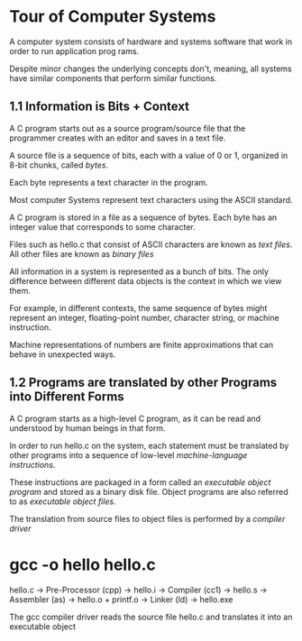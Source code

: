 # Tour of Computer Systems

A computer system consists of hardware and systems software that work in order to run application prog  rams.

Despite minor changes the underlying concepts don't, meaning, all systems have similar components that perform similar functions.


## 1.1 Information is Bits + Context

A C program starts out as a source program/source file that the programmer creates with an editor and saves in a text file.

A source file is a sequence of bits, each with a value of 0 or 1, organized in 8-bit chunks, called *bytes*.

Each byte represents a text character in the program.

Most computer Systems represent text characters using the ASCII standard.

A C program is stored in a file as a sequence of bytes. Each byte has an integer value that corresponds to some character.

Files such as hello.c that consist of ASCII characters are known as *text files*. All other files are known as *binary files*

All information in a system is represented as a bunch of bits. The only difference between different data objects is the context in which we view them.

For example, in different contexts, the same sequence of bytes might represent an integer, floating-point number, character string, or machine instruction.

Machine representations of numbers are finite approximations that can behave in unexpected ways.

## 1.2 Programs are translated by other Programs into Different Forms

A C program starts as a high-level C program, as it can be read and understood by human beings in that form.

In order to run hello.c on the system, each statement must be translated by other programs into a sequence of low-level *machine-language instructions*.

These instructions are packaged in a form called an *executable object program* and stored as a binary disk file. Object programs are also referred to as *executable object files*.

The translation from source files to object files is performed by a *compiler driver*

gcc -o hello hello.c
=
hello.c -> Pre-Processor (cpp) -> hello.i -> Compiler (cc1) -> hello.s -> Assembler (as) -> hello.o + printf.o -> Linker (ld) -> hello.exe

The gcc compiler driver reads the source file hello.c and translates it into an executable object
